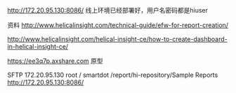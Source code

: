 

http://172.20.95.130:8086/
线上环境已经部署好，用户名密码都是hiuser


资料
http://www.helicalinsight.com/technical-guide/efw-for-report-creation/

http://www.helicalinsight.com/helical-insight-ce/how-to-create-dashboard-in-helical-insight-ce/

https://ee3q7p.axshare.com 原型

SFTP
172.20.95.130
root / smartdot
/report/hi-repository/Sample Reports
http://172.20.95.130:8086/
